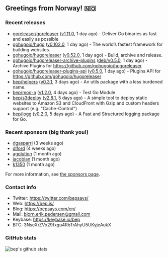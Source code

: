 ## Greetings from Norway! 🇳🇴

### Recent releases
- [goreleaser/goreleaser](https://github.com/goreleaser/goreleaser) ([v1.11.0](https://github.com/goreleaser/goreleaser/releases/tag/v1.11.0), 1 day ago) - Deliver Go binaries as fast and easily as possible
- [gohugoio/hugo](https://github.com/gohugoio/hugo) ([v0.102.0](https://github.com/gohugoio/hugo/releases/tag/v0.102.0), 1 day ago) - The world’s fastest framework for building websites.
- [gohugoio/hugoreleaser](https://github.com/gohugoio/hugoreleaser) ([v0.52.0](https://github.com/gohugoio/hugoreleaser/releases/tag/v0.52.0), 1 day ago) - Build, archive and release. 
- [gohugoio/hugoreleaser-archive-plugins](https://github.com/gohugoio/hugoreleaser-archive-plugins) ([deb/v0.5.0](https://github.com/gohugoio/hugoreleaser-archive-plugins/releases/tag/deb%2Fv0.5.0), 1 day ago) - Archive Plugins for https://github.com/gohugoio/hugoreleaser
- [gohugoio/hugoreleaser-plugins-api](https://github.com/gohugoio/hugoreleaser-plugins-api) ([v0.5.0](https://github.com/gohugoio/hugoreleaser-plugins-api/releases/tag/v0.5.0), 1 day ago) - Plugins API for https://github.com/gohugoio/hugoreleaser
- [bep/helpers](https://github.com/bep/helpers) ([v0.3.1](https://github.com/bep/helpers/releases/tag/v0.3.1), 3 days ago) - An utils package with a less burdened name.
- [bep/mod-a](https://github.com/bep/mod-a) ([v1.2.0](https://github.com/bep/mod-a/releases/tag/v1.2.0), 4 days ago) - Test Go Module
- [bep/s3deploy](https://github.com/bep/s3deploy) ([v2.8.1](https://github.com/bep/s3deploy/releases/tag/v2.8.1), 5 days ago) - A simple tool to deploy static websites to Amazon S3 and CloudFront with Gzip and custom headers support (e.g. &#34;Cache-Control&#34;)
- [bep/logg](https://github.com/bep/logg) ([v0.2.0](https://github.com/bep/logg/releases/tag/v0.2.0), 5 days ago) - A Fast and Structured logging package for Go.


### Recent sponsors (big thank you!)

- [dgasparri](https://github.com/dgasparri) (3 weeks ago)
- [dlford](https://github.com/dlford) (4 weeks ago)
- [agolution](https://github.com/agolution) (1 month ago)
- [jacobian](https://github.com/jacobian) (1 month ago)
- [k1350](https://github.com/k1350) (1 month ago)

For more information, see [the sponsors page](https://github.com/sponsors/bep/).

### Contact info
- Twitter: https://twitter.com/bepsays/
- Web: https://bep.is/
- Blog: https://bepsays.com/en/
- Mail: bjorn.erik.pedersen@gmail.com
- Keybase: https://keybase.io/bep
- BTC: 3NseXrZVx29fxgu4RbTrAhyU5UKyjeAukX


### GitHub stats
![bep's github stats](https://github-readme-stats.vercel.app/api?username=bep&count_private=true&hide_title=true)

